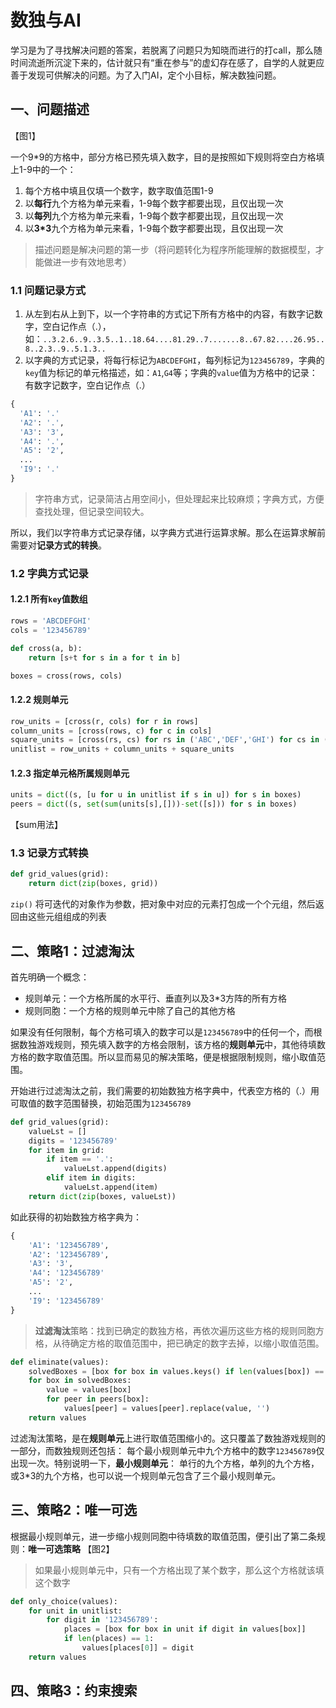 # 数独与AI

学习是为了寻找解决问题的答案，若脱离了问题只为知晓而进行的打call，那么随时间流逝所沉淀下来的，估计就只有“重在参与”的虚幻存在感了，自学的人就更应善于发现可供解决的问题。为了入门AI，定个小目标，解决数独问题。
## 一、问题描述

【图1】

一个9*9的方格中，部分方格已预先填入数字，目的是按照如下规则将空白方格填上1-9中的一个：
1.  每个方格中填且仅填一个数字，数字取值范围1-9
2.  以**每行**九个方格为单元来看，1-9每个数字都要出现，且仅出现一次
3.  以**每列**九个方格为单元来看，1-9每个数字都要出现，且仅出现一次
4.  以**3*3**九个方格为单元来看，1-9每个数字都要出现，且仅出现一次

> 描述问题是解决问题的第一步（将问题转化为程序所能理解的数据模型，才能做进一步有效地思考）

### 1.1 问题记录方式
1.  从左到右从上到下，以一个字符串的方式记下所有方格中的内容，有数字记数字，空白记作点（.），如：`..3.2.6..9..3.5..1..18.64....81.29..7.......8..67.82....26.95..8..2.3..9..5.1.3..`
2.  以字典的方式记录，将每行标记为`ABCDEFGHI`，每列标记为`123456789`，字典的`key`值为标记的单元格描述，如：`A1`,`G4`等；字典的`value`值为方格中的记录：有数字记数字，空白记作点（.）
```py
{
  'A1': '.'
  'A2': '.',
  'A3': '3',
  'A4': '.',
  'A5': '2',
  ...
  'I9': '.'
}
```

> 字符串方式，记录简洁占用空间小，但处理起来比较麻烦；字典方式，方便查找处理，但记录空间较大。

所以，我们以字符串方式记录存储，以字典方式进行运算求解。那么在运算求解前需要对**记录方式的转换**。
### 1.2 字典方式记录
#### 1.2.1 所有`key`值数组
```py
rows = 'ABCDEFGHI'
cols = '123456789'

def cross(a, b):
    return [s+t for s in a for t in b]

boxes = cross(rows, cols)
```
#### 1.2.2 规则单元
```py
row_units = [cross(r, cols) for r in rows]
column_units = [cross(rows, c) for c in cols]
square_units = [cross(rs, cs) for rs in ('ABC','DEF','GHI') for cs in ('123','456','789')]
unitlist = row_units + column_units + square_units
```
#### 1.2.3 指定单元格所属规则单元
```py
units = dict((s, [u for u in unitlist if s in u]) for s in boxes)
peers = dict((s, set(sum(units[s],[]))-set([s])) for s in boxes)
```
【sum用法】
### 1.3 记录方式转换
```py
def grid_values(grid):
    return dict(zip(boxes, grid))
```
`zip()` 将可迭代的对象作为参数，把对象中对应的元素打包成一个个元组，然后返回由这些元组组成的列表

## 二、策略1：过滤淘汰
首先明确一个概念：
*  规则单元：一个方格所属的水平行、垂直列以及3*3方阵的所有方格
*  规则同胞：一个方格的规则单元中除了自己的其他方格

如果没有任何限制，每个方格可填入的数字可以是`123456789`中的任何一个，而根据数独游戏规则，预先填入数字的方格会限制，该方格的**规则单元**中，其他待填数方格的数字取值范围。所以显而易见的解决策略，便是根据限制规则，缩小取值范围。

开始进行过滤淘汰之前，我们需要的初始数独方格字典中，代表空方格的（.）用可取值的数字范围替换，初始范围为`123456789`
```py
def grid_values(grid):
    valueLst = []
    digits = '123456789'
    for item in grid:
        if item == '.':
            valueLst.append(digits)
        elif item in digits:
            valueLst.append(item)
    return dict(zip(boxes, valueLst))
```
如此获得的初始数独方格字典为：
```py
{
    'A1': '123456789',
    'A2': '123456789',
    'A3': '3',
    'A4': '123456789'
    'A5': '2',
    ...
    'I9': '123456789'
}
```
> **过滤淘汰**策略：找到已确定的数独方格，再依次遍历这些方格的规则同胞方格，从待确定方格的取值范围中，把已确定的数字去掉，以缩小取值范围。
```py
def eliminate(values):
    solvedBoxes = [box for box in values.keys() if len(values[box]) == 1]
    for box in solvedBoxes:
        value = values[box]
        for peer in peers[box]:
            values[peer] = values[peer].replace(value, '')
    return values
```
过滤淘汰策略，是在**规则单元**上进行取值范围缩小的。这只覆盖了数独游戏规则的一部分，而数独规则还包括：
每个最小规则单元中九个方格中的数字`123456789`仅出现一次。特别说明一下，**最小规则单元**：
单行的九个方格，单列的九个方格，或3*3的九个方格，也可以说一个规则单元包含了三个最小规则单元。
## 三、策略2：唯一可选
根据最小规则单元，进一步缩小规则同胞中待填数的取值范围，便引出了第二条规则：**唯一可选策略**
【图2】
> 如果最小规则单元中，只有一个方格出现了某个数字，那么这个方格就该填这个数字

```py
def only_choice(values):
    for unit in unitlist:
        for digit in '123456789':
            places = [box for box in unit if digit in values[box]]
            if len(places) == 1:
                values[places[0]] = digit
    return values
```
## 四、策略3：约束搜索
